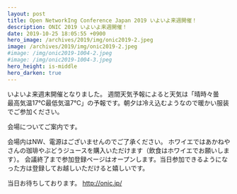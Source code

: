 ```yaml
---
layout: post
title: Open NetworkIng Conference Japan 2019 いよいよ来週開催！
description: ONIC 2019 いよいよ来週開催！
date: 2019-10-25 18:05:55 +0900
hero_image: /archives/2019/img/onic2019-2.jpeg
image: /archives/2019/img/onic2019-2.jpeg
#image: /img/onic2019-1004-2.jpeg
#image: /img/onic2019-1004-3.jpeg
hero_height: is-middle
hero_darken: true
---
```

いよいよ来週末開催となりました。
週間天気予報によると天気は「晴時々曇　最高気温17℃最低気温7℃」の予報です。朝夕は冷え込むようなので暖かい服装でご参加ください。

会場についてご案内です。

会場内はNW、電源はございませんのでご了承ください。
ホワイエではあかねやさんの珈琲やぶどうジュースを購入いただけます（飲食はホワイエでお願いします）。
会議終了まで参加登録ページはオープンします。当日参加できるようになった方は登録してお越しいただけると嬉しいです。

当日お待ちしております。
http://onic.jp/